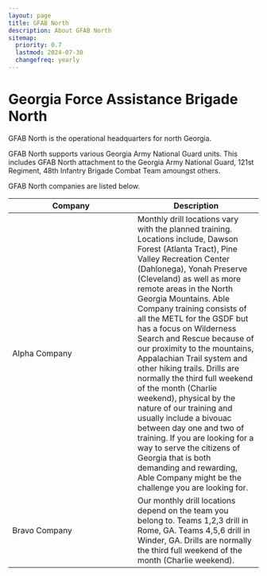 ```yaml
---
layout: page
title: GFAB North
description: About GFAB North
sitemap:
  priority: 0.7
  lastmod: 2024-07-30
  changefreq: yearly
---
```

<!-- <span class="image center"><img src="{{ "/images/1bde-creat.png" | absolute_url }}" alt="" /></span> -->

# Georgia Force Assistance Brigade North 

GFAB North is the operational headquarters for north Georgia. 

GFAB North supports various Georgia Army National Guard units. This includes GFAB North attachment to the Georgia Army National Guard, 121st Regiment, 48th Infantry Brigade Combat Team amoungst others. 

GFAB North companies are listed below.

<table style="width: 100%;">
    <thead>
        <tr>
            <th style="width: 50%;">Company</th>
            <th style="width: 50%;">Description</th>
        </tr>
    </thead>
    <tbody>
        <tr>
            <td>Alpha Company</td>
            <td>Monthly drill locations vary with the planned training. Locations include, Dawson Forest (Atlanta Tract), Pine Valley Recreation Center (Dahlonega), Yonah Preserve (Cleveland) as well as more remote areas in the North Georgia Mountains. Able Company training consists of all the METL for the GSDF but has a focus on Wilderness Search and Rescue because of our proximity to the mountains, Appalachian Trail system and other hiking trails. Drills are normally the third full weekend of the month (Charlie weekend), physical by the nature of our training and usually include a bivouac between day one and two of training. If you are looking for a way to serve the citizens of Georgia that is both demanding and rewarding, Able Company might be the challenge you are looking for. </td>
        </tr>
        <tr>
            <td>Bravo Company</td>
            <td>Our monthly drill locations depend on the team you belong to. Teams 1,2,3 drill in Rome, GA.  Teams 4,5,6 drill in Winder, GA. Drills are normally the third full weekend of the month (Charlie weekend).</td>
        </tr>
    </tbody>
</table>